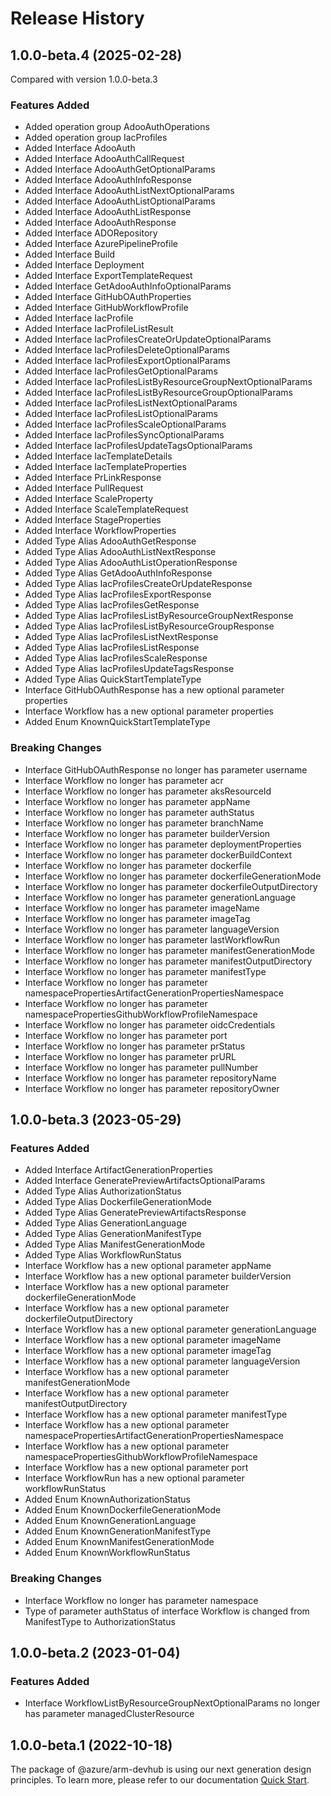 # Release History
    
## 1.0.0-beta.4 (2025-02-28)
Compared with version 1.0.0-beta.3
    
### Features Added

  - Added operation group AdooAuthOperations
  - Added operation group IacProfiles
  - Added Interface AdooAuth
  - Added Interface AdooAuthCallRequest
  - Added Interface AdooAuthGetOptionalParams
  - Added Interface AdooAuthInfoResponse
  - Added Interface AdooAuthListNextOptionalParams
  - Added Interface AdooAuthListOptionalParams
  - Added Interface AdooAuthListResponse
  - Added Interface AdooAuthResponse
  - Added Interface ADORepository
  - Added Interface AzurePipelineProfile
  - Added Interface Build
  - Added Interface Deployment
  - Added Interface ExportTemplateRequest
  - Added Interface GetAdooAuthInfoOptionalParams
  - Added Interface GitHubOAuthProperties
  - Added Interface GitHubWorkflowProfile
  - Added Interface IacProfile
  - Added Interface IacProfileListResult
  - Added Interface IacProfilesCreateOrUpdateOptionalParams
  - Added Interface IacProfilesDeleteOptionalParams
  - Added Interface IacProfilesExportOptionalParams
  - Added Interface IacProfilesGetOptionalParams
  - Added Interface IacProfilesListByResourceGroupNextOptionalParams
  - Added Interface IacProfilesListByResourceGroupOptionalParams
  - Added Interface IacProfilesListNextOptionalParams
  - Added Interface IacProfilesListOptionalParams
  - Added Interface IacProfilesScaleOptionalParams
  - Added Interface IacProfilesSyncOptionalParams
  - Added Interface IacProfilesUpdateTagsOptionalParams
  - Added Interface IacTemplateDetails
  - Added Interface IacTemplateProperties
  - Added Interface PrLinkResponse
  - Added Interface PullRequest
  - Added Interface ScaleProperty
  - Added Interface ScaleTemplateRequest
  - Added Interface StageProperties
  - Added Interface WorkflowProperties
  - Added Type Alias AdooAuthGetResponse
  - Added Type Alias AdooAuthListNextResponse
  - Added Type Alias AdooAuthListOperationResponse
  - Added Type Alias GetAdooAuthInfoResponse
  - Added Type Alias IacProfilesCreateOrUpdateResponse
  - Added Type Alias IacProfilesExportResponse
  - Added Type Alias IacProfilesGetResponse
  - Added Type Alias IacProfilesListByResourceGroupNextResponse
  - Added Type Alias IacProfilesListByResourceGroupResponse
  - Added Type Alias IacProfilesListNextResponse
  - Added Type Alias IacProfilesListResponse
  - Added Type Alias IacProfilesScaleResponse
  - Added Type Alias IacProfilesUpdateTagsResponse
  - Added Type Alias QuickStartTemplateType
  - Interface GitHubOAuthResponse has a new optional parameter properties
  - Interface Workflow has a new optional parameter properties
  - Added Enum KnownQuickStartTemplateType

### Breaking Changes

  - Interface GitHubOAuthResponse no longer has parameter username
  - Interface Workflow no longer has parameter acr
  - Interface Workflow no longer has parameter aksResourceId
  - Interface Workflow no longer has parameter appName
  - Interface Workflow no longer has parameter authStatus
  - Interface Workflow no longer has parameter branchName
  - Interface Workflow no longer has parameter builderVersion
  - Interface Workflow no longer has parameter deploymentProperties
  - Interface Workflow no longer has parameter dockerBuildContext
  - Interface Workflow no longer has parameter dockerfile
  - Interface Workflow no longer has parameter dockerfileGenerationMode
  - Interface Workflow no longer has parameter dockerfileOutputDirectory
  - Interface Workflow no longer has parameter generationLanguage
  - Interface Workflow no longer has parameter imageName
  - Interface Workflow no longer has parameter imageTag
  - Interface Workflow no longer has parameter languageVersion
  - Interface Workflow no longer has parameter lastWorkflowRun
  - Interface Workflow no longer has parameter manifestGenerationMode
  - Interface Workflow no longer has parameter manifestOutputDirectory
  - Interface Workflow no longer has parameter manifestType
  - Interface Workflow no longer has parameter namespacePropertiesArtifactGenerationPropertiesNamespace
  - Interface Workflow no longer has parameter namespacePropertiesGithubWorkflowProfileNamespace
  - Interface Workflow no longer has parameter oidcCredentials
  - Interface Workflow no longer has parameter port
  - Interface Workflow no longer has parameter prStatus
  - Interface Workflow no longer has parameter prURL
  - Interface Workflow no longer has parameter pullNumber
  - Interface Workflow no longer has parameter repositoryName
  - Interface Workflow no longer has parameter repositoryOwner
    
    
## 1.0.0-beta.3 (2023-05-29)
    
### Features Added

  - Added Interface ArtifactGenerationProperties
  - Added Interface GeneratePreviewArtifactsOptionalParams
  - Added Type Alias AuthorizationStatus
  - Added Type Alias DockerfileGenerationMode
  - Added Type Alias GeneratePreviewArtifactsResponse
  - Added Type Alias GenerationLanguage
  - Added Type Alias GenerationManifestType
  - Added Type Alias ManifestGenerationMode
  - Added Type Alias WorkflowRunStatus
  - Interface Workflow has a new optional parameter appName
  - Interface Workflow has a new optional parameter builderVersion
  - Interface Workflow has a new optional parameter dockerfileGenerationMode
  - Interface Workflow has a new optional parameter dockerfileOutputDirectory
  - Interface Workflow has a new optional parameter generationLanguage
  - Interface Workflow has a new optional parameter imageName
  - Interface Workflow has a new optional parameter imageTag
  - Interface Workflow has a new optional parameter languageVersion
  - Interface Workflow has a new optional parameter manifestGenerationMode
  - Interface Workflow has a new optional parameter manifestOutputDirectory
  - Interface Workflow has a new optional parameter manifestType
  - Interface Workflow has a new optional parameter namespacePropertiesArtifactGenerationPropertiesNamespace
  - Interface Workflow has a new optional parameter namespacePropertiesGithubWorkflowProfileNamespace
  - Interface Workflow has a new optional parameter port
  - Interface WorkflowRun has a new optional parameter workflowRunStatus
  - Added Enum KnownAuthorizationStatus
  - Added Enum KnownDockerfileGenerationMode
  - Added Enum KnownGenerationLanguage
  - Added Enum KnownGenerationManifestType
  - Added Enum KnownManifestGenerationMode
  - Added Enum KnownWorkflowRunStatus

### Breaking Changes

  - Interface Workflow no longer has parameter namespace
  - Type of parameter authStatus of interface Workflow is changed from ManifestType to AuthorizationStatus
    
    
## 1.0.0-beta.2 (2023-01-04)
    
### Features Added

  - Interface WorkflowListByResourceGroupNextOptionalParams no longer has parameter managedClusterResource
    
    
## 1.0.0-beta.1 (2022-10-18)

The package of @azure/arm-devhub is using our next generation design principles. To learn more, please refer to our documentation [Quick Start](https://aka.ms/azsdk/js/mgmt/quickstart).
